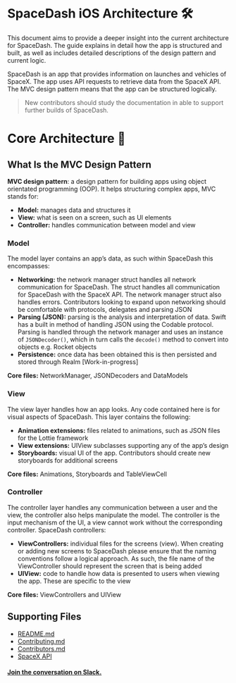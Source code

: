 # SpaceDash iOS Architecture 🛠
This document aims to provide a deeper insight into the current architecture for SpaceDash. The guide explains in detail how the app is structured and built, as well as includes detailed descriptions of the design pattern and current logic.  

SpaceDash is an app that provides information on launches and vehicles of SpaceX. The app uses API requests to retrieve data from the SpaceX API. The MVC design pattern means that the app can be structured logically. 

> New contributors should study the documentation in able to support further builds of SpaceDash. 

# Core Architecture 📱

## What Is the MVC Design Pattern
**MVC design pattern**: a design pattern for building apps using object orientated programming (OOP). It helps structuring complex apps, MVC stands for:
* **Model:** manages data and structures it
* **View:** what is seen on a screen, such as UI elements
* **Controller:** handles communication between model and view

### Model
The model layer contains an app’s data, as such within SpaceDash this encompasses:
* **Networking:** the network manager struct handles all network communication for SpaceDash. The struct handles all communication for SpaceDash with the SpaceX API. The network manager struct also handles errors. Contributors looking to expand upon networking should be comfortable with protocols, delegates and parsing JSON
* **Parsing (JSON):** parsing is the analysis and interpretation of data. Swift has a built in method of handling JSON using the Codable protocol. Parsing is handled through the network manager and uses an instance of `JSONDecoder()`, which in turn calls the `decode()` method to convert into objects e.g. Rocket objects 
* **Persistence:** once data has been obtained this is then persisted and stored through Realm [Work-in-progress]

**Core files:** NetworkManager, JSONDecoders and DataModels

### View
The view layer handles how an app looks. Any code contained here is for visual aspects of SpaceDash. This layer contains the following:
* **Animation extensions:** files related to animations, such as JSON files for the Lottie framework
* **View extensions:** UIView subclasses supporting any of the app’s design
* **Storyboards:** visual UI of the app. Contributors should create new storyboards for additional screens

**Core files:** Animations, Storyboards and TableViewCell

### Controller
The controller layer handles any communication between a user and the view, the controller also helps manipulate the model. The controller is the input mechanism of the UI, a view cannot work without the corresponding controller. SpaceDash controllers:
* **ViewControllers:** individual files for the screens (view). When creating or adding new screens to SpaceDash please ensure that the naming conventions follow a logical approach. As such, the file name of the ViewController should represent the screen that is being added
* **UIView:** code to handle how data is presented to users when viewing the app. These are specific to the view

**Core files:** ViewControllers and UIView 

## [](https://github.com/pushpinderpalsingh/SpaceDash#resources)Supporting Files
* [README.md](https://github.com/pushpinderpalsingh/SpaceDash/blob/develop/README.md)
* [Contributing.md](https://github.com/pushpinderpalsingh/SpaceDash/blob/develop/Contributing.md)
* [Contributors.md](https://github.com/pushpinderpalsingh/SpaceDash/blob/develop/Contributors.md)
* [SpaceX API](https://github.com/r-spacex/SpaceX-API)

#### [Join the conversation on Slack.](https://communityinviter.com/apps/spacedashworkspace/spacedash)